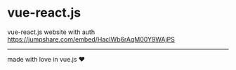 # vue-react.js
 vue-react.js website with auth
https://jumpshare.com/embed/HacIWb6rAqM00Y9WAjPS
<hr>
made with love in vue.js &#10084;	

